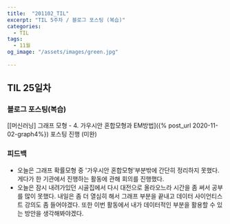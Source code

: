 ```yaml
---
title:  "201102_TIL"
excerpt: "TIL 5주차 / 블로그 포스팅 (복습)"
categories:
  - TIL
tags:
  - 11월
og_image: "/assets/images/green.jpg"
  
---
```

## TIL 25일차
### 블로그 포스팅(복습)
[[머신러닝] 그래프 모형 - 4. 가우시안 혼합모형과 EM방법]({% post_url 2020-11-02-graph4%}) 포스팅 진행 (미완)

### 피드백
- 오늘은 그래프 확률모형 중 '가우시안 혼합모형'부분밖에 간단히 정리하지 못했다. 게다가 한 기관에서 진행하는 활동에 관해 회의를 진행했다.
- 오늘은 잠시 내려가있던 시골집에서 다시 대전으로 올라오느라 시간을 좀 써서 공부를 많이 못했다. 내일은 좀 더 열심히 해서 그래프 부분을 끝내고 데이터 사이언티스트 강의도 좀 들어야겠다. 또한 이번 활동에서 내가 데이터적인 부분을 활용할 수 있는 방안을 생각해봐야겠다.